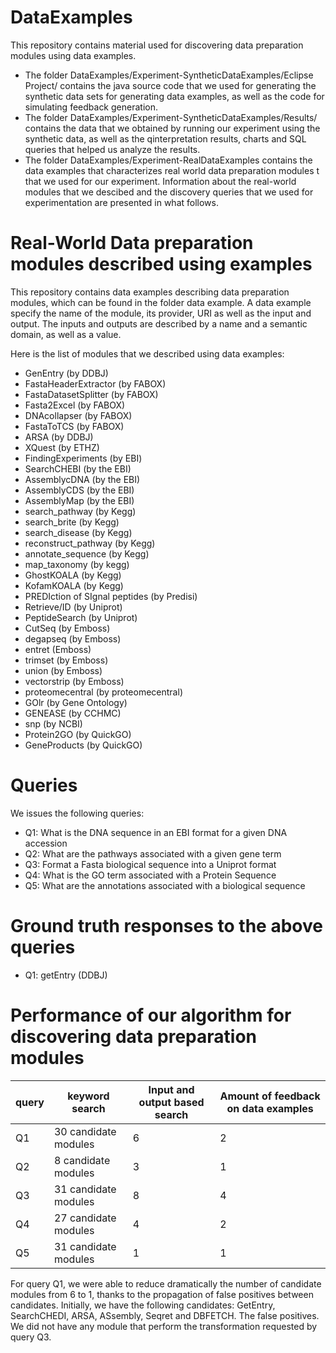 # DataExamples
This repository contains material used for discovering data preparation modules using data examples.

* The folder DataExamples/Experiment-SyntheticDataExamples/Eclipse Project/ contains the java source code that we used for generating the synthetic data sets for generating data examples, as well as the code for simulating feedback generation. 
* The folder DataExamples/Experiment-SyntheticDataExamples/Results/ contains the data that we obtained by running our experiment using the synthetic data, as well as the qinterpretation results, charts and SQL queries that helped us analyze the results.
* The folder DataExamples/Experiment-RealDataExamples contains the data examples that characterizes real world data preparation modules t that we used for our experiment. Information about the real-world modules that we descibed and the discovery queries that we used for experimentation are presented in what follows.

# Real-World Data preparation modules described using examples 

This repository contains data examples describing data preparation modules, which can be found in the folder data example.
A data example specify the name of the module, its provider, URI as well as the input and output. 
The inputs and outputs are described by a name and a semantic domain, as well as a value.

Here is the list of modules that we described using data examples:

* GenEntry (by DDBJ)
* FastaHeaderExtractor (by FABOX)
* FastaDatasetSplitter (by FABOX)
* Fasta2Excel (by FABOX)
* DNAcollapser (by FABOX)
* FastaToTCS (by FABOX)
* ARSA (by DDBJ)
* XQuest (by ETHZ)
* FindingExperiments (by EBI)
* SearchCHEBI (by the EBI)
* AssemblycDNA (by the EBI)
* AssemblyCDS (by the EBI)
* AssemblyMap (by the EBI)
* search_pathway (by Kegg)
* search_brite (by Kegg)
* search_disease (by Kegg)
* reconstruct_pathway (by Kegg)
* annotate_sequence (by Kegg)
* map_taxonomy (by kegg)
* GhostKOALA  (by Kegg)
* KofamKOALA (by Kegg)
* PREDIction of SIgnal peptides (by Predisi)
* Retrieve/ID (by Uniprot)
* PeptideSearch (by Uniprot)
* CutSeq (by Emboss)
* degapseq (by Emboss)
* entret (Emboss)
* trimset (by Emboss)
* union (by Emboss)
* vectorstrip (by Emboss)
* proteomecentral (by proteomecentral)
* GOlr (by Gene Ontology)
* GENEASE (by CCHMC)
* snp (by NCBI)
* Protein2GO (by QuickGO)
* GeneProducts (by QuickGO)

# Queries
We issues the following queries:
* Q1: What is the DNA sequence in an EBI format for a given DNA accession
* Q2: What are the pathways associated with a given gene term
* Q3: Format a Fasta biological sequence into a Uniprot format
* Q4: What is the GO term associated with a Protein Sequence
* Q5: What are the annotations associated with a biological sequence 

# Ground truth responses to the above queries
* Q1: getEntry (DDBJ)

# Performance of our algorithm for discovering data preparation modules
| query  | keyword search |Input and output based search |Amount of feedback on data examples |
| ------------- | ------------- |------------- |------------- |
| Q1  | 30 candidate modules  | 6  | 2  |
| Q2  | 8 candidate modules  | 3  | 1  |
| Q3  | 31 candidate modules  | 8  | 4  |
| Q4  | 27 candidate modules  | 4  | 2  |
| Q5  | 31 candidate modules  | 1  | 1  |

For query Q1, we were able to reduce dramatically the number of candidate modules from 6 to 1, thanks to the propagation of false positives between candidates. Initially, we have the following candidates: GetEntry, SearchCHEDI, ARSA, ASsembly, Seqret and DBFETCH. The false positives.
We did not have any module that perform the transformation requested by query Q3. 


